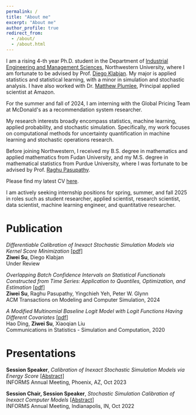 ```yaml
---
permalink: /
title: "About me"
excerpt: "About me"
author_profile: true
redirect_from: 
  - /about/
  - /about.html
---
```


I am a rising 4-th year Ph.D. student in the Department of [Industrial Engineering and Management Sciences](https://www.mccormick.northwestern.edu/industrial/), Northwestern University, where I am fortunate to be advised by Prof. [Diego Klabjan](https://dynresmanagement.com/index.html). My major is applied statistics and statistical learning, with a minor in simulation and stochastic analysis. I have also worked with Dr. [Matthew Plumlee](https://www.linkedin.com/in/matthew-plumlee-a072361a/), Principal applied scientist at Amazon.

For the summer and fall of 2024, I am interning with the Global Pricing Team at McDonald's as a recommendation system researcher.

My research interests broadly encompass statistics, machine learning, applied probability, and stochastic simulation. Specifically, my work focuses on computational methods for uncertainty quantification in machine learning and stochastic operations research.

Before joining Northwestern, I received my B.S. degree in mathematics and applied mathematics from Fudan University, and my M.S. degree in mathematical statistics from Purdue University, where I was fortunate to be advised by Prof. [Raghu Pasupathy](https://web.ics.purdue.edu/~pasupath/).

Please find my latest CV [here](https://www.overleaf.com/read/zkmdytszbypg#e65dbb).

I am actively seeking internship positions for spring, summer, and fall 2025 in roles such as student researcher, applied scientist, research scientist, data scientist, machine learning engineer, and quantitative researcher.

# Publication

<em>Differentiable Calibration of Inexact Stochastic Simulation Models via Kernel Score Minimization</em>  [\[pdf\]](../files/simulation_calibration_arxiv.pdf)  
**Ziwei Su**, Diego Klabjan  
Under Review

<em>Overlapping Batch Confidence Intervals on Statistical Functionals Constructed from Time Series: Application to Quantiles, Optimization, and Estimation</em> [\[pdf\]](https://dl.acm.org/doi/10.1145/3649437)  
**Ziwei Su**, Raghu Pasupathy, Yingchieh Yeh, Peter W. Glynn  
ACM Transactions on Modeling and Computer Simulation, 2024

<em>A Modified Multinomial Baseline Logit Model with Logit Functions Having Different Covariates</em> [\[pdf\]](https://www.tandfonline.com/doi/pdf/10.1080/03610918.2018.1529238)  
Hao Ding, **Ziwei Su**, Xiaoqian Liu  
Communications in Statistics - Simulation and Computation, 2020

# Presentations

**Session Speaker**, <em>Calibration of Inexact Stochastic Simulation Models via Energy Score</em> [\[Abstract\]](https://www.abstractsonline.com/pp8/#!/10856/presentation/9497)  
INFORMS Annual Meeting, Phoenix, AZ, Oct 2023  

**Session Chair, Session Speaker**, <em>Stochastic Simulation Calibration of Inexact Computer Models</em> [\[Abstract\]](https://www.abstractsonline.com/pp8/#!/10693/presentation/9333)  
INFORMS Annual Meeting, Indianapolis, IN, Oct 2022
